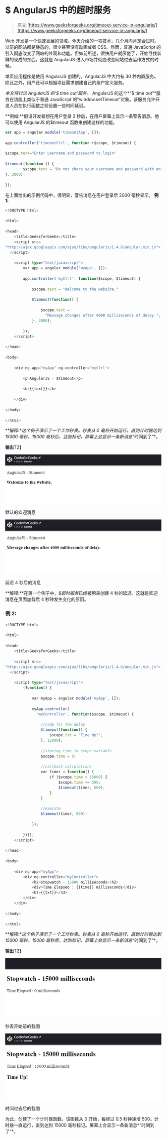 # $ AngularJS 中的超时服务

> 原文:[https://www.geeksforgeeks.org/timeout-service-in-angularjs/](https://www.geeksforgeeks.org/timeout-service-in-angularjs/)

Web 开发是一个快速发展的领域。今天介绍的一项技术，几个月内肯定会过时。以前的网站都是静态的，很少甚至没有动画或者 CSS。然而，普通 JavaScript 的引入彻底改变了网站的外观和功能。但如前所述，很快用户就厌倦了，开始寻找新鲜的现成的东西。这就是 AngularJS 进入市场并彻底改变网站过去运作方式的时候。

单页应用程序是使用 AngularJS 创建的。AngularJS 中大约有 30 种内置服务。除此之外，用户还可以根据项目需求创建自己的用户定义服务。

**本文将讨论 AngularJS 的*‘$ time out’*服务。**
AngularJS 的这个*“$ time out”*服务在功能上类似于普通 JavaScript 的“window.setTimeout”对象。该服务允许开发人员在执行函数之前设置一些时间延迟。

**例如:**假设开发者想在用户登录 2 秒后，在用户屏幕上显示一条警告消息。他可以使用 AngularJS 的$timeout 函数来创建这样的功能。

```ts
var app = angular.module('timeoutApp', []);

app.controller('timeoutCtrl', function ($scope, $timeout) {

$scope.text="Enter username and password to login"

$timeout(function () {
        $scope.text = "Do not share your username and password with anybody";
}, 2000);

});
```

在上面给出的示例代码中，很明显，警告消息在用户登录后 2000 毫秒显示。
**例 1:**

```ts
<!DOCTYPE html>

<html>

<head>
    <title>GeeksforGeeks</title>
    <script src=
"http://ajax.googleapis.com/ajax/libs/angularjs/1.4.8/angular.min.js">
  </script>

    <script type="text/javascript">
        var app = angular.module('myApp', []);

        app.controller('myCtrl', function($scope, $timeout) {

            $scope.text = "Welcome to the website."

            $timeout(function() {

                $scope.text = 
                  "Message changes after 4000 milliseconds of delay.";
            }, 4000);

        });
    </script>

</head>

<body>

    <div ng-app="myApp" ng-controller="myCtrl">

        <p>AngularJS - $timeout</p>

        <b>{{text}}</b>

    </div>

</body>

</html>
```

**解释:**这个例子演示了一个工作秒表。秒表从 0 毫秒开始运行，直到计时器达到 15000 毫秒。15000 毫秒后，达到标记，屏幕上会显示一条新消息*“时间到了”*。

**输出**T2】

![](img/e840e0047c7d3407e14a7f917e27f254.png)

默认的欢迎消息

![](img/a510b1b28a9d999ed0e971311545aa0c.png)

延迟 4 秒后的消息

**解释:**在第一个例子中，*$超时服务*已经被用来创建 4 秒的延迟。这就是欢迎消息在页面加载后 4 秒钟发生变化的原因。

### 例 2:

```ts
<!DOCTYPE html>

<html>

<head>
    <title>GeeksforGeeks</title>

    <script src=
"http://ajax.googleapis.com/ajax/libs/angularjs/1.4.8/angular.min.js">
  </script>

    <script type="text/javascript">
        (function() {

            var myApp = angular.module('myApp', []);

            myApp.controller(
              'myController', function($scope, $timeout) {

                //code for the delay
                $timeout(function() {
                    $scope.txt = "Time Up!";
                }, 15000);

                //storing time in scope variable
                $scope.time = 0;

                //callback calculations
                var timer = function() {
                    if ($scope.time < 15000) {
                        $scope.time += 500;
                        $timeout(timer, 500);
                    }
                }

                //execute
                $timeout(timer, 500);

            });

        })();
    </script>

</head>

<body>

    <div ng-app="myApp">
        <div ng-controller="myController">
            <h2>Stopwatch - 15000 milliseconds</h2>
            <div>Time Elapsed : {{time}} milliseconds</div>
            <h3>{{txt}}</h3>
        </div>
    </div>

</body>

</html>
```

**解释:**这个例子演示了一个工作秒表。秒表从 0 毫秒开始运行，直到计时器达到 15000 毫秒。15000 毫秒后，达到标记，屏幕上会显示一条新消息*“时间到了”*。

**输出**T2】

![](img/4ad6e17439955b7ef28d64004fd65578.png)

秒表开始前的截图

![](img/3d11d417b83e2e081641839983224b11.png)

时间过去后的截图

为此，创建了一个计时器函数。该函数从 0 开始，每经过 0.5 秒钟递增 500。计时器一直运行，直到达到 15000 毫秒标记。屏幕上会显示一条新消息*“时间到了”*。